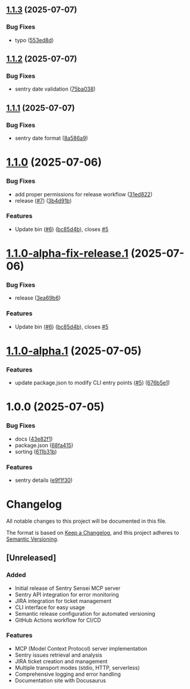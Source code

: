 ## [1.1.3](https://github.com/freddie-manatal/sentry-sensei-mcp/compare/v1.1.2...v1.1.3) (2025-07-07)


### Bug Fixes

* typo ([553ed8d](https://github.com/freddie-manatal/sentry-sensei-mcp/commit/553ed8d74198b3f3018a6ddbfee85cf4fb1ffd70))

## [1.1.2](https://github.com/freddie-manatal/sentry-sensei-mcp/compare/v1.1.1...v1.1.2) (2025-07-07)


### Bug Fixes

* sentry date validation ([75ba038](https://github.com/freddie-manatal/sentry-sensei-mcp/commit/75ba03875b58da00b0d83e73de08b7306fc1594a))

## [1.1.1](https://github.com/freddie-manatal/sentry-sensei-mcp/compare/v1.1.0...v1.1.1) (2025-07-07)


### Bug Fixes

* sentry date format ([8a586a9](https://github.com/freddie-manatal/sentry-sensei-mcp/commit/8a586a97a0d2103fc1404f9c5f035c047a05604b))

# [1.1.0](https://github.com/freddie-manatal/sentry-sensei-mcp/compare/v1.0.0...v1.1.0) (2025-07-06)


### Bug Fixes

* add proper permissions for release workflow ([31ed822](https://github.com/freddie-manatal/sentry-sensei-mcp/commit/31ed822ae7be632a94fc2cbf9902011a2b5ae233))
* release ([#7](https://github.com/freddie-manatal/sentry-sensei-mcp/issues/7)) ([3b4d91b](https://github.com/freddie-manatal/sentry-sensei-mcp/commit/3b4d91bd370b7f3990cf73367fb2d7c7b6a9a5e2))


### Features

* Update bin ([#6](https://github.com/freddie-manatal/sentry-sensei-mcp/issues/6)) ([bc85d4b](https://github.com/freddie-manatal/sentry-sensei-mcp/commit/bc85d4b9bf5f6f2442bcbff8abdab5b5d5ea7a46)), closes [#5](https://github.com/freddie-manatal/sentry-sensei-mcp/issues/5)

# [1.1.0-alpha-fix-release.1](https://github.com/freddie-manatal/sentry-sensei-mcp/compare/v1.0.0...v1.1.0-alpha-fix-release.1) (2025-07-06)


### Bug Fixes

* release ([3ea69b6](https://github.com/freddie-manatal/sentry-sensei-mcp/commit/3ea69b68a8b2d44580ecb482378af71bcea4d29d))


### Features

* Update bin ([#6](https://github.com/freddie-manatal/sentry-sensei-mcp/issues/6)) ([bc85d4b](https://github.com/freddie-manatal/sentry-sensei-mcp/commit/bc85d4b9bf5f6f2442bcbff8abdab5b5d5ea7a46)), closes [#5](https://github.com/freddie-manatal/sentry-sensei-mcp/issues/5)

# [1.1.0-alpha.1](https://github.com/freddie-manatal/sentry-sensei-mcp/compare/v1.0.0...v1.1.0-alpha.1) (2025-07-05)


### Features

* update package.json to modify CLI entry points ([#5](https://github.com/freddie-manatal/sentry-sensei-mcp/issues/5)) ([676b5e1](https://github.com/freddie-manatal/sentry-sensei-mcp/commit/676b5e1850ecc82a911168615475ba3d4c44e967))

# 1.0.0 (2025-07-05)


### Bug Fixes

* docs ([43e82f1](https://github.com/freddie-manatal/sentry-sensei-mcp/commit/43e82f1785d8e855fd1486f9373848e292e08b08))
* package.json ([68fa415](https://github.com/freddie-manatal/sentry-sensei-mcp/commit/68fa415ec7a100e736970c770ed583aba9ea338c))
* sorting ([611b31b](https://github.com/freddie-manatal/sentry-sensei-mcp/commit/611b31b7519fc82eb827f98b9e56ac3f35b763e9))


### Features

* sentry details ([e9f1f30](https://github.com/freddie-manatal/sentry-sensei-mcp/commit/e9f1f30d0f241f63bb15a2091def488ba4f81a7e))

# Changelog

All notable changes to this project will be documented in this file.

The format is based on [Keep a Changelog](https://keepachangelog.com/en/1.0.0/),
and this project adheres to [Semantic Versioning](https://semver.org/spec/v2.0.0.html).

## [Unreleased]

### Added
- Initial release of Sentry Sensei MCP server
- Sentry API integration for error monitoring
- JIRA integration for ticket management
- CLI interface for easy usage
- Semantic release configuration for automated versioning
- GitHub Actions workflow for CI/CD

### Features
- MCP (Model Context Protocol) server implementation
- Sentry issues retrieval and analysis
- JIRA ticket creation and management
- Multiple transport modes (stdio, HTTP, serverless)
- Comprehensive logging and error handling
- Documentation site with Docusaurus
